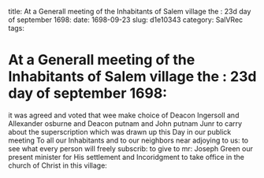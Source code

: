 title: At a Generall meeting of the Inhabitants of Salem village the : 23d day of september 1698:
date: 1698-09-23
slug: d1e10343
category: SalVRec
tags: 


<div markdown class="doc" id="d1e10343">


# At a Generall meeting of the Inhabitants of Salem village the : 23d day of september 1698: 

it was agreed and voted that wee make choice of Deacon Ingersoll and Allexander osburne and Deacon putnam and John putnam Junr to carry about the superscription which was drawn up this Day in our publick meeting To all our Inhabitants and to our neighbors near adjoying to us: to see what every person will freely subscrib: to give to mr: Joseph Green our present minister for His settlement and Incoridgment to take office in the church of Christ in this village:
</div>